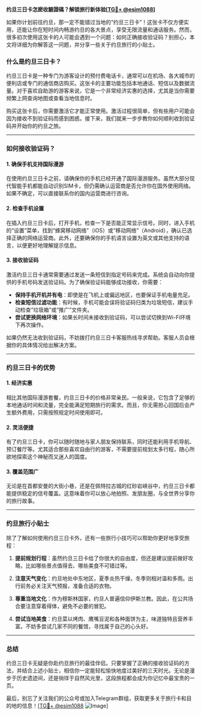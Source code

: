 **约旦三日卡怎麽收驗證碼？解锁旅行新体验[[TG💪+ @esim1088](https://t.me/s/esim1088)]**

如果你计划前往约旦，那一定不能错过当地的“约旦三日卡”！这张卡不仅方便实用，还能让你在短时间内畅游约旦的各大景点，享受无限流量和通话服务。然而，很多初次使用这张卡的人可能会遇到一个问题：如何正确接收验证码？别担心，本文将详细为你解答这一问题，并分享一些关于约旦旅行的小贴士。

### **什么是约旦三日卡？**

约旦三日卡是一种专门为游客设计的预付费电话卡，通常可以在机场、各大城市的便利店或专门的通信商店购买。这张卡的主要功能包括本地通话、短信以及数据流量。对于喜欢自助游的游客来说，它是一个非常经济实惠的选择，尤其是当你需要频繁上网查询地图或查看当地信息时。

购买这张卡后，你需要激活它才能正常使用。激活过程很简单，但有些用户可能会因为接收不到验证码而感到困惑。接下来，我们就来一步步教你如何顺利收到验证码并开始你的约旦之旅。

---

### **如何接收验证码？**

#### **1. 确保手机支持国际漫游**
在使用约旦三日卡之前，请确保你的手机已经开通了国际漫游服务。虽然大部分现代智能手机都能自动识别SIM卡，但仍需确认运营商是否允许你在国外使用网络。如果不确定，可以直接联系你的国内运营商进行咨询。

#### **2. 检查手机设置**
在插入约旦三日卡后，打开手机，检查一下是否能正常显示信号。同时，进入手机的“设置”菜单，找到“蜂窝移动网络”（iOS）或“移动网络”（Android），确认已选择正确的网络运营商。此外，还要确保你的手机语言设置为英文或其他支持的语言，以便更好地理解提示信息。

#### **3. 接收验证码**
激活约旦三日卡通常需要通过发送一条短信到指定号码来完成。系统会自动向你提供的手机号码发送验证码。为了确保验证码能够成功接收，你需要：

- **保持手机开机并有电**：即使是在飞机上或偏远地区，也要保证手机电量充足。
- **检查短信过滤功能**：有时候，手机可能会误将验证码归类为垃圾短信，建议手动检查“垃圾箱”或“推广”文件夹。
- **尝试更换网络环境**：如果长时间未接收到验证码，可以尝试切换到Wi-Fi环境下再次操作。

如果仍然无法收到验证码，不妨拨打约旦三日卡客服热线寻求帮助。客服人员会根据你的具体情况给出解决方案。

---

### **约旦三日卡的优势**

#### **1. 经济实惠**
相比其他国际漫游套餐，约旦三日卡的价格非常亲民。一般来说，它包含了足够的本地通话时间和流量，完全能满足短期旅行的需求。而且，你无需担心回国后会产生额外费用，只需按照规定时间使用即可。

#### **2. 灵活便捷**
有了约旦三日卡，你可以随时随地与家人朋友保持联系，同时还能利用手机导航、预订餐厅等。尤其适合那些喜欢自由行的游客，不需要提前规划太多行程，随心所欲地探索这个神秘而又迷人的国度。

#### **3. 覆盖范围广**
无论是在首都安曼的大街小巷，还是在佩特拉古城的红砂岩峡谷中，约旦三日卡都能提供稳定的信号覆盖。这意味着你可以放心地拍照、发朋友圈，与全世界分享你的旅行故事。

---

### **约旦旅行小贴士**

除了了解如何使用约旦三日卡外，还有一些旅行小技巧可以帮助你更好地享受旅程：

1. **提前规划行程**：虽然约旦三日卡给了你很大的自由度，但还是建议提前做好攻略，比如哪些景点值得去、哪些美食不可错过等。
   
2. **注意天气变化**：约旦地处中东地区，夏季炎热干燥，冬季则相对温和多雨。出行前务必关注天气预报，准备合适的衣物。

3. **尊重当地文化**：作为穆斯林国家，约旦人普遍信仰伊斯兰教。因此，在公共场合要注意穿着得体，避免不必要的冒犯。

4. **尝试当地美食**：约旦菜以烤肉、鹰嘴豆泥和各种面饼为主，味道独特且营养丰富。不妨多尝试几家不同的餐馆，寻找属于自己的心头好。

---

### **总结**

约旦三日卡无疑是你赴约旦旅行的最佳伴侣。只要掌握了正确的接收验证码的方法，并结合上述小贴士，相信你一定能轻松愉快地度过美好的三天时光。无论是漫步于历史遗迹间，还是徜徉于自然风光里，这段旅程都会成为你记忆中最宝贵的一页。

最后，别忘了关注我们的公众号或加入Telegram群组，获取更多关于旅行卡和目的地的信息！[[TG💪+ @esim1088](https://t.me/s/esim1088) ![Image](https://i.postimg.cc/4NQfJmqS/Snipaste-2025-05-13-00-14-12.png)]